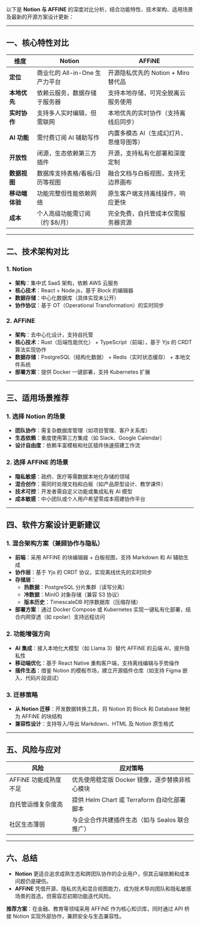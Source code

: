 以下是 **Notion 与 AFFiNE** 的深度对比分析，结合功能特性、技术架构、适用场景及最新的开源方案设计更新：

---

## **一、核心特性对比**

| **维度**       | **Notion**                     | **AFFiNE**                              |
| -------------- | ------------------------------ | --------------------------------------- |
| **定位**       | 商业化的 All-in-One 生产力平台 | 开源隐私优先的 Notion + Miro 替代品     |
| **本地优先**   | 依赖云服务，数据存储于服务器   | 支持本地存储，可完全脱离云服务使用      |
| **实时协作**   | 支持多人实时编辑，但需联网     | 本地优先的实时协作（支持离线后同步）    |
| **AI 功能**    | 需付费订阅 AI 辅助写作         | 内置多模态 AI（生成幻灯片、思维导图等） |
| **开放性**     | 闭源，生态依赖第三方插件       | 开源，支持私有化部署和深度定制          |
| **数据视图**   | 数据库支持表格/看板/日历等视图 | 融合文档与白板视图，支持无边界画布      |
| **移动端体验** | 功能完整但性能依赖网络         | 原生客户端支持离线操作，响应更快        |
| **成本**       | 个人高级功能需订阅（约 $8/月） | 完全免费，自托管成本仅需服务器资源      |

---

## **二、技术架构对比**

### **1. Notion**

- **架构**：集中式 SaaS 架构，依赖 AWS 云服务
- **核心技术**：React + Node.js，基于 Block 的编辑器
- **数据存储**：中心化数据库（具体实现未公开）
- **协作协议**：基于 OT（Operational Transformation）的实时同步

### **2. AFFiNE**

- **架构**：去中心化设计，支持自托管
- **核心技术**：Rust（后端性能优化） + TypeScript（前端），基于 Yjs 的 CRDT 算法实现协作
- **数据存储**：PostgreSQL（结构化数据） + Redis（实时状态缓存） + 本地文件系统
- **部署方案**：提供 Docker 一键部署，支持 Kubernetes 扩展

---

## **三、适用场景推荐**

### **1. 选择 Notion 的场景**

- **团队协作**：需复杂数据库管理（如项目管理、客户关系库）
- **生态依赖**：重度使用第三方集成（如 Slack、Google Calendar）
- **设计自由度**：依赖丰富模板和社区插件快速搭建工作流

### **2. 选择 AFFiNE 的场景**

- **隐私敏感**：政府、医疗等需数据本地化存储的领域
- **混合创作**：需同时处理文档和白板（如产品原型设计、教学课件）
- **技术可控**：开发者需自定义功能或集成私有 AI 模型
- **成本敏感**：中小团队或个人用户希望零成本搭建协作平台

---

## **四、软件方案设计更新建议**

### **1. 混合架构方案（兼顾协作与隐私）**

- **前端**：采用 AFFiNE 的块编辑器 + 白板视图，支持 Markdown 和 AI 辅助生成
- **协作层**：基于 Yjs 的 CRDT 协议，实现离线优先的实时同步
- **存储层**：
  - **热数据**：PostgreSQL 分片集群（读写分离）
  - **冷数据**：MinIO 对象存储（兼容 S3 协议）
  - **版本历史**：TimescaleDB 时序数据库（压缩存储）
- **部署方案**：通过 Docker Compose 或 Kubernetes 实现一键私有化部署，结合内网穿透（如 cpolar）支持远程访问

### **2. 功能增强方向**

- **AI 集成**：接入本地化大模型（如 Llama 3）替代 AFFiNE 的云端 AI，提升隐私性
- **移动端优化**：基于 React Native 重构客户端，支持离线编辑与手势操作
- **插件生态**：借鉴 Notion 的模板市场，建立开源插件仓库（如支持 Figma 嵌入、代码片段调试）

### **3. 迁移策略**

- **从 Notion 迁移**：开发数据转换工具，将 Notion 的 Block 和 Database 映射为 AFFiNE 的块结构
- **兼容性设计**：支持导入/导出 Markdown、HTML 及 Notion 原生格式

---

## **五、风险与应对**

| **风险**              | **应对策略**                                   |
| --------------------- | ---------------------------------------------- |
| AFFiNE 功能成熟度不足 | 优先使用稳定版 Docker 镜像，逐步替换非核心模块 |
| 自托管运维复杂度高    | 提供 Helm Chart 或 Terraform 自动化部署脚本    |
| 社区生态薄弱          | 与企业合作共建插件生态（如与 Sealos 联合推广） |

---

## **六、总结**

- **Notion** 更适合追求成熟生态和跨团队协作的企业用户，但其云端依赖和成本问题仍是硬伤。
- **AFFiNE** 凭借开源、隐私优先和混合视图能力，成为技术导向团队和隐私敏感场景的首选，但需容忍初期功能迭代风险。

**推荐方案**：在金融、教育等领域采用 AFFiNE 作为核心知识库，同时通过 API 桥接 Notion 实现外部协作，兼顾安全与生态兼容性。
